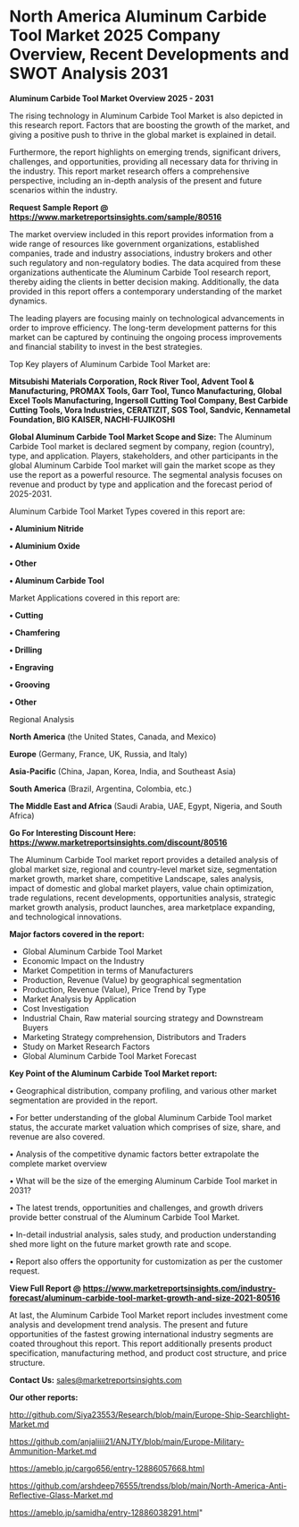 # North America Aluminum Carbide Tool Market 2025 Company Overview, Recent Developments and SWOT Analysis 2031

<Strong> Aluminum Carbide Tool Market Overview 2025 - 2031</strong>

The rising technology in Aluminum Carbide Tool Market is also depicted in this research report. Factors that are boosting the growth of the market, and giving a positive push to thrive in the global market is explained in detail.

Furthermore, the report highlights on emerging trends, significant drivers, challenges, and opportunities, providing all necessary data for thriving in the industry. This report market research offers a comprehensive perspective, including an in-depth analysis of the present and future scenarios within the industry.

<strong>Request Sample Report @ <a href=https://www.marketreportsinsights.com/sample/80516>https://www.marketreportsinsights.com/sample/80516</a></strong>

The market overview included in this report provides information from a wide range of resources like government organizations, established companies, trade and industry associations, industry brokers and other such regulatory and non-regulatory bodies. The data acquired from these organizations authenticate the Aluminum Carbide Tool research report, thereby aiding the clients in better decision making. Additionally, the data provided in this report offers a contemporary understanding of the market dynamics.

The leading players are focusing mainly on technological advancements in order to improve efficiency. The long-term development patterns for this market can be captured by continuing the ongoing process improvements and financial stability to invest in the best strategies.

Top Key players of Aluminum Carbide Tool Market are:

<strong>Mitsubishi Materials Corporation, Rock River Tool, Advent Tool & Manufacturing, PROMAX Tools, Garr Tool, Tunco Manufacturing, Global Excel Tools Manufacturing, Ingersoll Cutting Tool Company, Best Carbide Cutting Tools, Vora Industries, CERATIZIT, SGS Tool, Sandvic, Kennametal Foundation, BIG KAISER, NACHI-FUJIKOSHI</strong>

<strong><b>Global Aluminum Carbide Tool Market Scope and Size:</b></strong>
The Aluminum Carbide Tool market is declared segment by company, region (country), type, and application. Players, stakeholders, and other participants in the global Aluminum Carbide Tool market will gain the market scope as they use the report as a powerful resource. The segmental analysis focuses on revenue and product by type and application and the forecast period of 2025-2031.

Aluminum Carbide Tool Market Types covered in this report are:

<strong>• Aluminium Nitride

• Aluminium Oxide

• Other

• Aluminum Carbide Tool</strong>

Market Applications covered in this report are:

<strong>• Cutting

• Chamfering

• Drilling

• Engraving

• Grooving

• Other</strong> 

Regional Analysis

<strong>North America</strong> (the United States, Canada, and Mexico)

<strong>Europe</strong> (Germany, France, UK, Russia, and Italy)

<strong>Asia-Pacific</strong> (China, Japan, Korea, India, and Southeast Asia)

<strong>South America</strong> (Brazil, Argentina, Colombia, etc.)

<strong>The Middle East and Africa</strong> (Saudi Arabia, UAE, Egypt, Nigeria, and South Africa)

<strong>Go For Interesting Discount Here: <a href=https://www.marketreportsinsights.com/discount/80516>https://www.marketreportsinsights.com/discount/80516</a></strong>

The Aluminum Carbide Tool market report provides a detailed analysis of global market size, regional and country-level market size, segmentation market growth, market share, competitive Landscape, sales analysis, impact of domestic and global market players, value chain optimization, trade regulations, recent developments, opportunities analysis, strategic market growth analysis, product launches, area marketplace expanding, and technological innovations.

<strong><b>Major factors covered in the report:</b></strong>
<ul>
  <li>Global Aluminum Carbide Tool Market </li>
  <li>Economic Impact on the Industry</li>
  <li>Market Competition in terms of Manufacturers</li>
  <li>Production, Revenue (Value) by geographical segmentation</li>
  <li>Production, Revenue (Value), Price Trend by Type</li>
  <li>Market Analysis by Application</li>
  <li>Cost Investigation</li>
  <li>Industrial Chain, Raw material sourcing strategy and Downstream Buyers</li>
  <li>Marketing Strategy comprehension, Distributors and Traders</li>
  <li>Study on Market Research Factors</li>
  <li>Global Aluminum Carbide Tool Market Forecast</li>
</ul>

<strong><b>Key Point of the Aluminum Carbide Tool Market report:</b></strong>

• Geographical distribution, company profiling, and various other market segmentation are provided in the report.

• For better understanding of the global Aluminum Carbide Tool market status, the accurate market valuation which comprises of size, share, and revenue are also covered.

• Analysis of the competitive dynamic factors better extrapolate the complete market overview

• What will be the size of the emerging Aluminum Carbide Tool market in 2031?

• The latest trends, opportunities and challenges, and growth drivers provide better construal of the Aluminum Carbide Tool Market.

• In-detail industrial analysis, sales study, and production understanding shed more light on the future market growth rate and scope.

• Report also offers the opportunity for customization as per the customer request.

<strong><b>View Full Report @ <a href=https://www.marketreportsinsights.com/industry-forecast/aluminum-carbide-tool-market-growth-and-size-2021-80516>https://www.marketreportsinsights.com/industry-forecast/aluminum-carbide-tool-market-growth-and-size-2021-80516</a></b></strong>


At last, the Aluminum Carbide Tool Market report includes investment come analysis and development trend analysis. The present and future opportunities of the fastest growing international industry segments are coated throughout this report. This report additionally presents product specification, manufacturing method, and product cost structure, and price structure.

<strong>Contact Us:</strong>
sales@marketreportsinsights.com

<strong>Our other reports:</strong>

<a href=http://github.com/Siya23553/Research/blob/main/Europe-Ship-Searchlight-Market.md>http://github.com/Siya23553/Research/blob/main/Europe-Ship-Searchlight-Market.md</a>

<a href=https://github.com/anjaliiii21/ANJTY/blob/main/Europe-Military-Ammunition-Market.md>https://github.com/anjaliiii21/ANJTY/blob/main/Europe-Military-Ammunition-Market.md</a>

<a href=https://ameblo.jp/cargo656/entry-12886057668.html>https://ameblo.jp/cargo656/entry-12886057668.html</a>

<a href=https://github.com/arshdeep76555/trendss/blob/main/North-America-Anti-Reflective-Glass-Market.md>https://github.com/arshdeep76555/trendss/blob/main/North-America-Anti-Reflective-Glass-Market.md</a>

<a href=https://ameblo.jp/samidha/entry-12886038291.html>https://ameblo.jp/samidha/entry-12886038291.html</a>"
